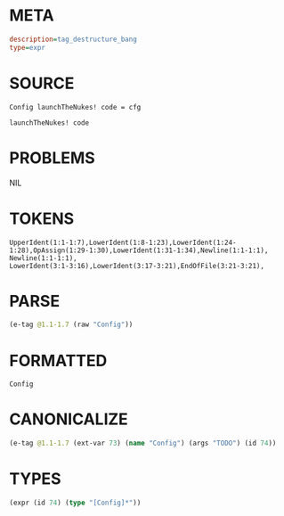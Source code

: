 # META
~~~ini
description=tag_destructure_bang
type=expr
~~~
# SOURCE
~~~roc
Config launchTheNukes! code = cfg

launchTheNukes! code
~~~
# PROBLEMS
NIL
# TOKENS
~~~zig
UpperIdent(1:1-1:7),LowerIdent(1:8-1:23),LowerIdent(1:24-1:28),OpAssign(1:29-1:30),LowerIdent(1:31-1:34),Newline(1:1-1:1),
Newline(1:1-1:1),
LowerIdent(3:1-3:16),LowerIdent(3:17-3:21),EndOfFile(3:21-3:21),
~~~
# PARSE
~~~clojure
(e-tag @1.1-1.7 (raw "Config"))
~~~
# FORMATTED
~~~roc
Config
~~~
# CANONICALIZE
~~~clojure
(e-tag @1.1-1.7 (ext-var 73) (name "Config") (args "TODO") (id 74))
~~~
# TYPES
~~~clojure
(expr (id 74) (type "[Config]*"))
~~~
